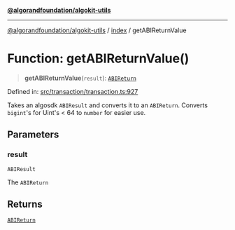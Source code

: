 [**@algorandfoundation/algokit-utils**](../../README.md)

***

[@algorandfoundation/algokit-utils](../../README.md) / [index](../README.md) / getABIReturnValue

# Function: getABIReturnValue()

> **getABIReturnValue**(`result`): [`ABIReturn`](../../types/app/type-aliases/ABIReturn.md)

Defined in: [src/transaction/transaction.ts:927](https://github.com/algorandfoundation/algokit-utils-ts/blob/main/src/transaction/transaction.ts#L927)

Takes an algosdk `ABIResult` and converts it to an `ABIReturn`.
Converts `bigint`'s for Uint's < 64 to `number` for easier use.

## Parameters

### result

`ABIResult`

The `ABIReturn`

## Returns

[`ABIReturn`](../../types/app/type-aliases/ABIReturn.md)

